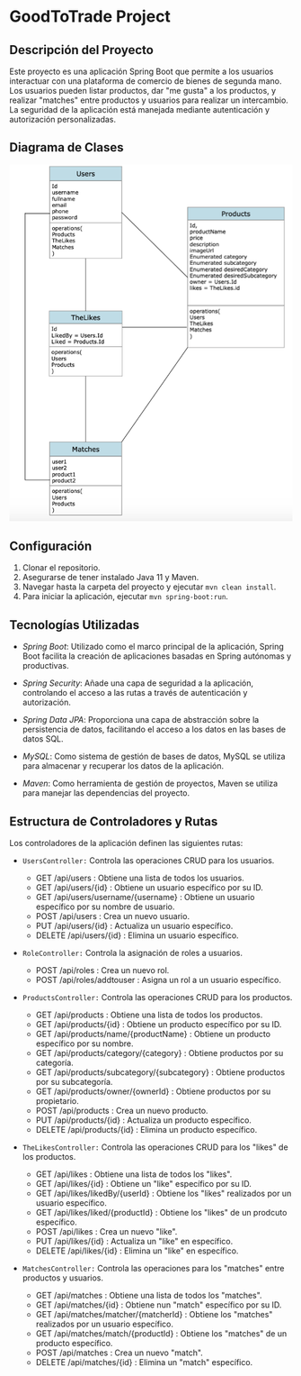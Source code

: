# GoodToTrade Project

## Descripción del Proyecto

Este proyecto es una aplicación Spring Boot que permite a los usuarios interactuar con una plataforma de comercio de bienes de segunda mano. Los usuarios pueden listar productos, dar "me gusta" a los productos, y realizar "matches" entre productos y usuarios para realizar un intercambio. La seguridad de la aplicación está manejada mediante autenticación y autorización personalizadas.

## Diagrama de Clases

![Diagrama de Clases](GoodToTrade/src/main/resources/DiagramaUML.png)


## Configuración

1. Clonar el repositorio.
2. Asegurarse de tener instalado Java 11 y Maven.
3. Navegar hasta la carpeta del proyecto y ejecutar `mvn clean install`.
4. Para iniciar la aplicación, ejecutar `mvn spring-boot:run`.

## Tecnologías Utilizadas

- *Spring Boot*: Utilizado como el marco principal de la aplicación, Spring Boot facilita la creación de aplicaciones basadas en Spring autónomas y productivas.

- *Spring Security*: Añade una capa de seguridad a la aplicación, controlando el acceso a las rutas a través de autenticación y autorización.

- *Spring Data JPA*: Proporciona una capa de abstracción sobre la persistencia de datos, facilitando el acceso a los datos en las bases de datos SQL.

- *MySQL*: Como sistema de gestión de bases de datos, MySQL se utiliza para almacenar y recuperar los datos de la aplicación.

- *Maven*: Como herramienta de gestión de proyectos, Maven se utiliza para manejar las dependencias del proyecto.

## Estructura de Controladores y Rutas

Los controladores de la aplicación definen las siguientes rutas:

- `UsersController:` Controla las operaciones CRUD para los usuarios.
    - GET /api/users : Obtiene una lista de todos los usuarios.
    - GET /api/users/{id} : Obtiene un usuario específico por su ID.
    - GET /api/users/username/{username} : Obtiene un usuario específico por su nombre de usuario.
    - POST /api/users : Crea un nuevo usuario.
    - PUT /api/users/{id} : Actualiza un usuario específico.
    - DELETE /api/users/{id} : Elimina un usuario específico.

- `RoleController:` Controla la asignación de roles a usuarios.
    - POST /api/roles : Crea un nuevo rol.
    - POST /api/roles/addtouser : Asigna un rol a un usuario específico.

- `ProductsController:` Controla las operaciones CRUD para los productos.
    - GET /api/products : Obtiene una lista de todos los productos.
    - GET /api/products/{id} : Obtiene un producto específico por su ID.
    - GET /api/products/name/{productName} : Obtiene un producto específico por su nombre.
    - GET /api/products/category/{category} : Obtiene productos por su categoría.
    - GET /api/products/subcategory/{subcategory} : Obtiene productos por su subcategoría.
    - GET /api/products/owner/{ownerId} : Obtiene productos por su propietario.
    - POST /api/products : Crea un nuevo producto.
    - PUT /api/products/{id} : Actualiza un producto específico.
    - DELETE /api/products/{id} : Elimina un producto específico.

- `TheLikesController:` Controla las operaciones CRUD para los "likes" de los productos.
    - GET /api/likes : Obtiene una lista de todos los "likes".
    - GET /api/likes/{id} : Obtiene un "like" específico por su ID.
    - GET /api/likes/likedBy/{userId} : Obtiene los "likes" realizados por un usuario específico.
    - GET /api/likes/liked/{productId} : Obtiene los "likes" de un prodcuto específico.
    - POST /api/likes : Crea un nuevo "like".
    - PUT /api/likes/{id} : Actualiza un "like" en específico.
    - DELETE /api/likes/{id} : Elimina un "like" en específico.

- `MatchesController:` Controla las operaciones para los "matches" entre productos y usuarios.
    - GET /api/matches : Obtiene una lista de todos los "matches".
    - GET /api/matches/{id} : Obtiene nun "match" específico por su ID.
    - GET /api/matches/matcher/{matcherId} : Obtiene los "matches" realizados por un usuario específico.
    - GET /api/matches/match/{productId} : Obtiene los "matches" de un producto específico.
    - POST /api/matches : Crea un nuevo "match".
    - DELETE /api/matches/{id} : Elimina un "match" específico.
